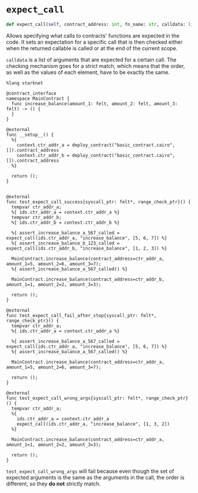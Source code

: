 # `expect_call`
```python
def expect_call(self, contract_address: int, fn_name: str, calldata: list[int]) -> None: ...
```
Allows specifying what calls to contracts' functions are expected in the code.
It sets an expectation for a specific call that is then checked either when the returned callable is called or at the end of the current scope.

`calldata` is a list of arguments that are expected for a certain call. The checking mechanism goes for a strict match, which means that the order, as well as the values of each element, have to be exactly the same.


```cairo title="Example"
%lang starknet

@contract_interface
namespace MainContract {
  func increase_balance(amount_1: felt, amount_2: felt, amount_3: felt) -> () {
  }
}

@external
func __setup__() {
  %{
    context.ctr_addr_a = deploy_contract("basic_contract.cairo", []).contract_address
    context.ctr_addr_b = deploy_contract("basic_contract.cairo", []).contract_address
  %}

  return ();
}


@external
func test_expect_call_success{syscall_ptr: felt*, range_check_ptr}() {
  tempvar ctr_addr_a;
  %{ ids.ctr_addr_a = context.ctr_addr_a %}
  tempvar ctr_addr_b;
  %{ ids.ctr_addr_b = context.ctr_addr_b %}

  %{ assert_increase_balance_a_567_called = expect_call(ids.ctr_addr_a, "increase_balance", [5, 6, 7]) %}
  %{ assert_increase_balance_b_123_called = expect_call(ids.ctr_addr_b, "increase_balance", [1, 2, 3]) %}

  MainContract.increase_balance(contract_address=ctr_addr_a, amount_1=5, amount_2=6, amount_3=7);
  %{ assert_increase_balance_a_567_called() %}

  MainContract.increase_balance(contract_address=ctr_addr_b, amount_1=1, amount_2=2, amount_3=3);

  return ();
}

@external
func test_expect_call_fail_after_stop{syscall_ptr: felt*, range_check_ptr}() {
  tempvar ctr_addr_a;
  %{ ids.ctr_addr_a = context.ctr_addr_a %}

  %{ assert_increase_balance_a_567_called = expect_call(ids.ctr_addr_a, "increase_balance", [5, 6, 7]) %}
  %{ assert_increase_balance_a_567_called() %}

  MainContract.increase_balance(contract_address=ctr_addr_a, amount_1=5, amount_2=6, amount_3=7);

  return ();
}

@external
func test_expect_call_wrong_args{syscall_ptr: felt*, range_check_ptr}() {
  tempvar ctr_addr_a;
  %{
    ids.ctr_addr_a = context.ctr_addr_a
    expect_call(ids.ctr_addr_a, "increase_balance", [1, 3, 2])
  %}

  MainContract.increase_balance(contract_address=ctr_addr_a, amount_1=1, amount_2=2, amount_3=3);

  return ();
}
```


`test_expect_call_wrong_args` will fail because even though the set of expected arguments is the same as the arguments in the call, the order is different, so they **do not** strictly match.
